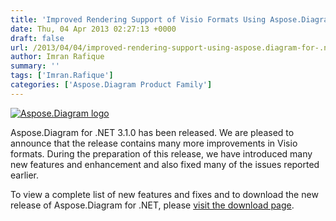 ```yaml
---
title: 'Improved Rendering Support of Visio Formats Using Aspose.Diagram for .NET 3.1.0'
date: Thu, 04 Apr 2013 02:27:13 +0000
draft: false
url: /2013/04/04/improved-rendering-support-using-aspose.diagram-for-.net-3.1.0/
author: Imran Rafique
summary: ''
tags: ['Imran.Rafique']
categories: ['Aspose.Diagram Product Family']
---
```


[![][1]](https://blog.aspose.com/wp-content/uploads/sites/2/2012/06/aspose.diagram-logo2.jpg)

Aspose.Diagram for .NET 3.1.0 has been released. We are pleased to announce that the release contains many more improvements in Visio formats. During the preparation of this release, we have introduced many new features and enhancement and also fixed many of the issues reported earlier.

To view a complete list of new features and fixes and to download the new release of Aspose.Diagram for .NET, please [visit the download page][2].




[1]: https://blog.aspose.com/wp-content/uploads/sites/2/2012/06/aspose.diagram-logo2.jpg "Aspose.Diagram logo"
[2]: http://www.aspose.com/community/files/51/.net-components/aspose.diagram-for-.net/default.aspx





